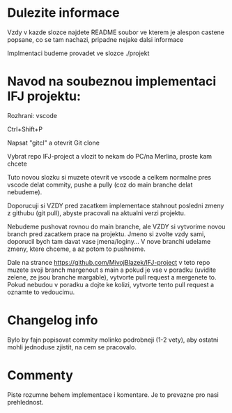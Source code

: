 # Dulezite informace
Vzdy v kazde slozce najdete README soubor ve kterem je alespon castene popsane, co se tam nachazi, pripadne nejake dalsi informace

Implmentaci budeme provadet ve slozce ./projekt

# Navod na soubeznou implementaci IFJ projektu:
Rozhrani: vscode

Ctrl+Shift+P

Napsat "gitcl" a otevrit Git clone

Vybrat repo IFJ-project a vlozit to nekam do PC/na Merlina, proste kam chcete

Tuto novou slozku si muzete otevrit ve vscode a celkem normalne pres vscode delat commity, pushe a pully (coz do main branche delat nebudeme).

Doporucuji si VZDY pred zacatkem implementace stahnout posledni zmeny z githubu (git pull), abyste pracovali na aktualni verzi projektu.

Nebudeme pushovat rovnou do main branche, ale VZDY si vytvorime novou branch pred zacatkem prace na projektu. Jmeno si zvolte vzdy sami, doporucil bych tam davat vase jmena/loginy... V nove branchi udelame zmeny, ktere chceme, a az potom to pushneme.

Dale na strance https://github.com/MivojBlazek/IFJ-project v teto repo muzete svoji branch margenout s main a pokud je vse v poradku (uvidite zelene, ze jsou branche margable), vytvorte pull request a mergenete to. Pokud nebudou v poradku a dojte ke kolizi, vytvorte tento pull request a oznamte to vedoucimu. 

# Changelog info
Bylo by fajn popisovat commity molinko podrobneji (1-2 vety), aby ostatni mohli jednoduse zjistit, na cem se pracovalo.

# Commenty
Piste rozumne behem implementace i komentare. Je to prevazne pro nasi prehlednost.
